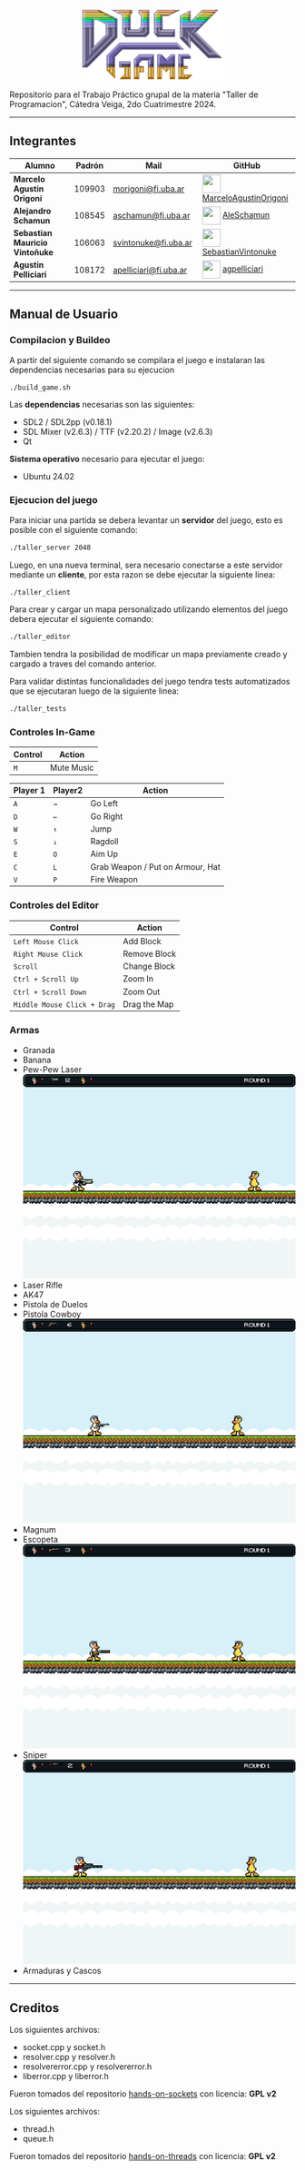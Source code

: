 <p align="center">
    <img src="/res/readme/duckGameTitle.png" alt="Logo del Juego" width="250" />
</p>

Repositorio para el Trabajo Práctico grupal de la materia "Taller de Programacion", Cátedra Veiga, 2do Cuatrimestre 2024.

<hr/>

## Integrantes

| <center>Alumno</center>          | <center>Padrón</center> | <center>Mail</center>  | <center>GitHub</center>                                                                                                                                                          |
| :------------------------------- | :---------------------: | :--------------------- | :------------------------------------------------------------------------------------------------------------------------------------------------------------------------------- |
| **Marcelo Agustin Origoni**      |         109903          | morigoni@fi.uba.ar     | <img align="center" src="https://github.com/MarceloAgustinOrigoniGuillaume.png" height=32 width=32 /> [MarceloAgustinOrigoni](https://github.com/MarceloAgustinOrigoniGuillaume) |
| **Alejandro Schamun**            |         108545          | aschamun@fi.uba.ar     | <img align="center" src="https://github.com/AleSchamun.png" height=32 width=32 /> [AleSchamun](https://github.com/AleSchamun)                                                    |
| **Sebastian Mauricio Vintoñuke** |         106063          | svintonuke@fi.uba.ar         | <img align="center" src="https://github.com/SebastianVintonuke.png" height=32 width=32 /> [SebastianVintonuke](https://github.com/SebastianVintonuke)                            |
| **Agustin Pelliciari**           |         108172          | apelliciari@fi.uba.ar  | <img align="center" src="https://github.com/agpelliciari.png" height=32 width=32 /> [agpelliciari](https://github.com/agpelliciari)                                              |

<hr/>

## Manual de Usuario

### Compilacion y Buildeo
A partir del siguiente comando se compilara el juego e instalaran las dependencias necesarias para su ejecucion

```sh
./build_game.sh
```
Las **dependencias** necesarias son las siguientes:
- SDL2 / SDL2pp (v0.18.1)
- SDL Mixer (v2.6.3) / TTF (v2.20.2) / Image (v2.6.3)
- Qt

**Sistema operativo** necesario para ejecutar el juego:
- Ubuntu 24.02
### Ejecucion del juego

Para iniciar una partida se debera levantar un **servidor** del juego, esto es posible con el siguiente comando:
```sh
./taller_server 2048
```
Luego, en una nueva terminal, sera necesario conectarse a este servidor mediante un **cliente**, por esta razon se debe ejecutar la siguiente linea:
```sh
./taller_client
```
Para crear y cargar un mapa personalizado utilizando elementos del juego debera ejecutar el siguiente comando:

```sh
./taller_editor
```
Tambien tendra la posibilidad de modificar un mapa previamente creado y cargado a traves del comando anterior.


Para validar distintas funcionalidades del juego tendra tests automatizados que se ejecutaran luego de la siguiente linea:

```sh
./taller_tests
```

### Controles In-Game

| Control                   | Action                           |
| ------------------------- | -------------------------------- |
| `M`                       | Mute Music                       |

| Player 1    | Player2     | Action                           |
| ----------- | ----------- | -------------------------------- |
| `A`         | `→`         | Go Left                          |
| `D`         | `←`         | Go Right                         |
| `W`         | `↑`         | Jump                             |
| `S`	      | `↓`         | Ragdoll                          |
| `E`	      | `O`         | Aim Up                           |
| `C`         | `L`         | Grab Weapon / Put on Armour, Hat |
| `V`         | `P`         | Fire Weapon                      |

### Controles del Editor

| Control                     | Action       |
| --------------------------- | ------------ |
| `Left Mouse Click`          | Add Block    |
| `Right Mouse Click`         | Remove Block |
| `Scroll`                    | Change Block |
| `Ctrl + Scroll Up`          | Zoom In      |
| `Ctrl + Scroll Down`        | Zoom Out     |
| `Middle Mouse Click + Drag` | Drag the Map |


### Armas

- Granada
- Banana
- Pew-Pew Laser
    ![Alt Text](/res/readme/gifs/pewpew.gif)
- Laser Rifle
- AK47
- Pistola de Duelos
- Pistola Cowboy
    ![Alt Text](/res/readme/gifs/cowboy.gif)
- Magnum
- Escopeta
    ![Alt Text](/res/readme/gifs/shotgun.gif)
- Sniper
    ![Alt Text](/res/readme/gifs/sniper.gif)
- Armaduras y Cascos

<hr>

## Creditos

Los siguientes archivos:

- socket.cpp y socket.h
- resolver.cpp y resolver.h
- resolvererror.cpp y resolvererror.h
- liberror.cpp y liberror.h

Fueron tomados del repositorio [hands-on-sockets](https://github.com/eldipa/hands-on-sockets-in-cpp) con licencia: **GPL v2**

Los siguientes archivos:

- thread.h
- queue.h

Fueron tomados del repositorio [hands-on-threads](https://github.com/eldipa/hands-on-threads) con licencia: **GPL v2**
